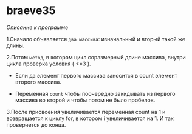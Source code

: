 # braeve35
*_Описание к программе_*

1.Сначало объявляется `два массива`: изначальный и вторый такой же длины.

2.Потом `метод`, в котором цикл соразмерный длине массива, внутри цикла проверка условия ( <=3 ).

* Если да элемент первого массива заносится в count элемент второго массива.

* Переменная `count` чтобы поочередно закидывать из первого массива во второй и чтобы потом не было пробелов.

3.После присвоения увеличивается переменная count на 1 и возвращается к циклу for, в котором i увеличивается на 1. И так проверяется до конца.









